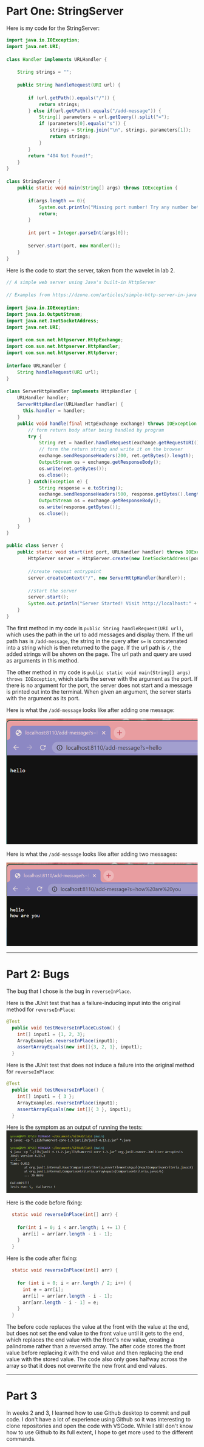 # Part One: StringServer

Here is my code for the StringServer:

``` java
import java.io.IOException;
import java.net.URI;

class Handler implements URLHandler {

    String strings = "";

    public String handleRequest(URI url) {

        if (url.getPath().equals("/")) {
            return strings;
        } else if(url.getPath().equals("/add-message")) {
            String[] parameters = url.getQuery().split("=");
            if (parameters[0].equals("s")) {
                strings = String.join("\n", strings, parameters[1]);
                return strings;
            }
        }
        return "404 Not Found!";
    }
}

class StringServer {
    public static void main(String[] args) throws IOException {

        if(args.length == 0){
            System.out.println("Missing port number! Try any number between 1024 to 49151");
            return;
        }

        int port = Integer.parseInt(args[0]);

        Server.start(port, new Handler());
    }
}
```
Here is the code to start the server, taken from the wavelet in lab 2.

``` java
// A simple web server using Java's built-in HttpServer

// Examples from https://dzone.com/articles/simple-http-server-in-java were useful references

import java.io.IOException;
import java.io.OutputStream;
import java.net.InetSocketAddress;
import java.net.URI;

import com.sun.net.httpserver.HttpExchange;
import com.sun.net.httpserver.HttpHandler;
import com.sun.net.httpserver.HttpServer;

interface URLHandler {
    String handleRequest(URI url);
}

class ServerHttpHandler implements HttpHandler {
    URLHandler handler;
    ServerHttpHandler(URLHandler handler) {
      this.handler = handler;
    }
    public void handle(final HttpExchange exchange) throws IOException {
        // form return body after being handled by program
        try {
            String ret = handler.handleRequest(exchange.getRequestURI());
            // form the return string and write it on the browser
            exchange.sendResponseHeaders(200, ret.getBytes().length);
            OutputStream os = exchange.getResponseBody();
            os.write(ret.getBytes());
            os.close();
        } catch(Exception e) {
            String response = e.toString();
            exchange.sendResponseHeaders(500, response.getBytes().length);
            OutputStream os = exchange.getResponseBody();
            os.write(response.getBytes());
            os.close();
        }
    }
}

public class Server {
    public static void start(int port, URLHandler handler) throws IOException {
        HttpServer server = HttpServer.create(new InetSocketAddress(port), 0);

        //create request entrypoint
        server.createContext("/", new ServerHttpHandler(handler));

        //start the server
        server.start();
        System.out.println("Server Started! Visit http://localhost:" + port + " to visit.");
    }
}
```

The first method in my code is `public String handleRequest(URI url)`, which uses the path in the url to add messages and display them. If the url path has is `/add-message`, the string in the query after `s=` is concatenated into a string which is then returned to the page. If the url path is `/`, the added strings will be shown on the page. The url path and query are used as arguments in this method.

The other method in my code is `public static void main(String[] args) throws IOException`, which starts the server with the argument as the port. If there is no argument for the port, the server does not start and a message is printed out into the terminal. When given an argument, the server starts with the argument as its port.


Here is what the `/add-message` looks like after adding one message:


![Image](add-message1.png)


Here is what the `/add-message` looks like after adding two messages:


![Image](add-message2.png)

---
# Part 2: Bugs

The bug that I chose is the bug in `reverseInPlace`.

Here is the JUnit test that has a failure-inducing input into the original method for `reverseInPlace`:
``` java
@Test
  public void testReverseInPlaceCustom() {
    int[] input1 = {1, 2, 3};
    ArrayExamples.reverseInPlace(input1);
    assertArrayEquals(new int[]{3, 2, 1}, input1);
  }
 ```
 
Here is the JUnit test that does not induce a failure into the original method for `reverseInPlace`:
```java
@Test 
  public void testReverseInPlace() {
    int[] input1 = { 3 };
    ArrayExamples.reverseInPlace(input1);
    assertArrayEquals(new int[]{ 3 }, input1);
  }
```

Here is the symptom as an output of running the tests:
![Image](symptom.png)

Here is the code before fixing:
```java
  static void reverseInPlace(int[] arr) {

    for(int i = 0; i < arr.length; i += 1) {
      arr[i] = arr[arr.length - i - 1];
    }
  }
```

Here is the code after fixing:
```java
  static void reverseInPlace(int[] arr) {
  
    for (int i = 0; i < arr.length / 2; i++) {
      int e = arr[i];
      arr[i] = arr[arr.length - i - 1];
      arr[arr.length - i - 1] = e;
    }
  }
```
The before code replaces the value at the front with the value at the end, but does not set the end value to the front value until it gets to the end, which replaces the end value with the front's new value, creating a palindrome rather than a reversed array. The after code stores the front value before replacing it with the end value and then replacing the end value with the stored value. The code also only goes halfway across the array so that it does not overwrite the new front and end values.

---

# Part 3
In weeks 2 and 3, I learned how to use Github desktop to commit and pull code. I don't have a lot of experience using Github so it was interesting to clone repositories and open the code with VSCode. While I still don't know how to use Github to its full extent, I hope to get more used to the different commands.
